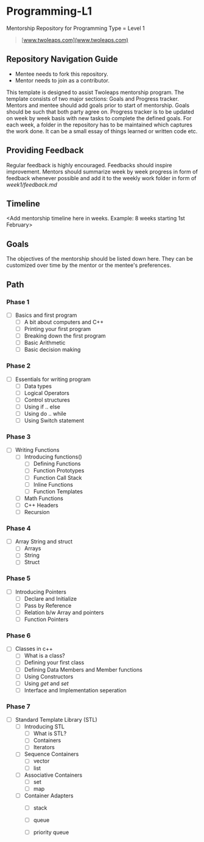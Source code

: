 # Programming-L1

Mentorship Repository for Programming Type = Level 1
> [www.twoleaps.com](www.twoleaps.com)

## Repository Navigation Guide
* Mentee needs to fork this repository.
* Mentor needs to join as a contributor.

This template is designed to assist Twoleaps mentorship program. The template consists of two 
major sections: Goals and Progress tracker. Mentors and mentee should add goals prior to start of 
mentorship. Goals should be such that both party agree on. Progress tracker is to be updated on week
by week basis with new tasks to complete the defined goals. For each week, a folder in the repository
has to be maintained which captures the work done. It can be a small essay of things learned or written
code etc.

## Providing Feedback

Regular feedback is highly encouraged. Feedbacks should inspire improvement. Mentors should summarize week by week progress in form of feedback whenever possible and add it to the weekly work folder in form of *week1/feedback.md*

## Timeline

<Add mentorship timeline here in weeks. Example: 8 weeks starting 1st February>


## Goals
The objectives of the mentorship should be listed down here. They can be customized over time by the mentor
or the mentee's preferences.

## Path

### Phase 1
- [ ] Basics and first program 
    - [ ] A bit about computers and C++ 
    - [ ] Printing your first program
    - [ ] Breaking down the first program
    - [ ] Basic Arithmetic
    - [ ] Basic decision making
    
### Phase 2
- [ ] Essentials for writing program
    - [ ] Data types
    - [ ] Logical Operators
    - [ ] Control structures
    - [ ] Using if .. else 
    - [ ] Using do .. while
    - [ ] Using Switch statement

### Phase 3 
- [ ] Writing Functions  
    - [ ] Introducing functions()
        - [ ] Defining Functions
        - [ ] Function Prototypes
        - [ ] Function Call Stack
        - [ ] Inline Functions
        - [ ] Function Templates
    - [ ] Math Functions
    - [ ] C++ Headers
    - [ ] Recursion
 
### Phase 4
- [ ] Array String and struct
   - [ ] Arrays
   - [ ] String
   - [ ] Struct
   
### Phase 5
- [ ] Introducing Pointers
    - [ ] Declare and Initialize
    - [ ] Pass by Reference
    - [ ] Relation b/w Array and pointers
    - [ ] Function Pointers
    
### Phase 6
- [ ] Classes in c++
    - [ ] What is a class?
    - [ ] Defining your first class
    - [ ] Defining Data Members and Member functions
    - [ ] Using Constructors
    - [ ] Using *get* and *set*
    - [ ] Interface and Implementation seperation
    
### Phase 7
- [ ] Standard Template Library (STL)
    - [ ] Introducing STL
        - [ ] What is  STL?
        - [ ] Containers
        - [ ] Iterators
    - [ ] Sequence Containers
        - [ ] vector
        - [ ] list
    - [ ] Associative Containers
        - [ ] set
        - [ ] map
    - [ ] Container Adapters
        - [ ] stack
        - [ ] queue
        - [ ] priority queue
    
    
    
    
    
